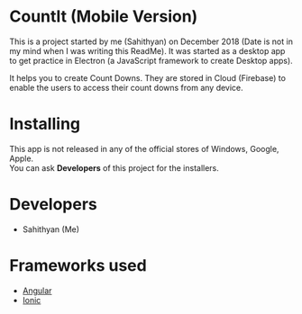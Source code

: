 # CountIt (Mobile Version)

This is a project started by me (Sahithyan) on December 2018 (Date is not in my mind when I was writing this ReadMe). It was started as a desktop app to get practice in Electron (a JavaScript framework to create Desktop apps).

It helps you to create Count Downs. They are stored in Cloud (Firebase) to enable the users to access their count downs from any device.

# Installing
 
 This app is not released in any of the official stores of Windows, Google, Apple.<br>
 You can ask <b>Developers</b> of this project for the installers.

 # Developers
 <ul>
    <li>Sahithyan (Me)</li>
 </ul>

 # Frameworks used

 <ul>
    <li><a href="https://angular.io/">Angular<a></li>
    <li><a href="http://Ionicframework.com">Ionic<a></li>
 </ul>
